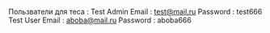 Пользватели для теса :
Test Admin
Email : test@mail.ru
Password : test666
Test User 
Email : aboba@mail.ru
Password : aboba666
